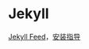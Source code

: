 # Jekyll


[Jekyll Feed](https://github.com/jekyll/jekyll-feed)，[安装指导](https://help.github.com/articles/atom-rss-feeds-for-github-pages/)


